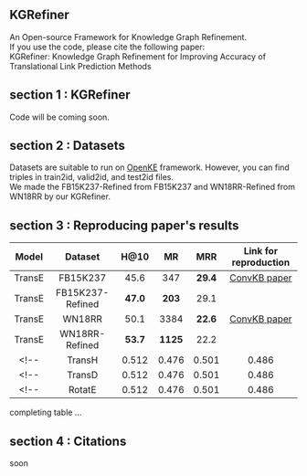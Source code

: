 ## KGRefiner
An Open-source Framework for Knowledge Graph Refinement. <br>
If you use the code, please cite the following paper: <br>
KGRefiner: Knowledge Graph Refinement for Improving Accuracy of Translational Link Prediction Methods
## section 1 : KGRefiner
Code will be coming soon. 
## section 2 : Datasets
Datasets are suitable to run on [OpenKE](https://github.com/thunlp/OpenKE) framework. However, you can find triples in train2id, valid2id, and  test2id files. <br>
We made the FB15K237-Refined from FB15K237 and WN18RR-Refined from WN18RR by our KGRefiner.
## section 3 : Reproducing paper's results
|Model			|	Dataset	|	H@10	| MR| MRR|Link for reproduction|
|:-:		|:-:	|:-:  |:-:  |:-:  |:-:  |
|TransE	|FB15K237	|45.6|347|<b>29.4</b>| [ConvKB paper](https://arxiv.org/pdf/1712.02121)|
|TransE	|FB15K237-Refined	|<b>47.0</b>|<b>203</b>|29.1|
|TransE	|WN18RR	|50.1|3384|<b>22.6</b>|[ConvKB paper](https://arxiv.org/pdf/1712.02121)|
|TransE	|WN18RR-Refined	|<b>53.7</b>|<b>1125</b>|22.2|
<!-- |TransH	|0.512	|0.476|0.501|0.486|| -->
<!-- |TransD	|0.512	|0.476|0.501|0.486|| -->
<!-- |RotatE	|0.512	|0.476|0.501|0.486|| -->
completing table ...
## section 4 : Citations
soon
